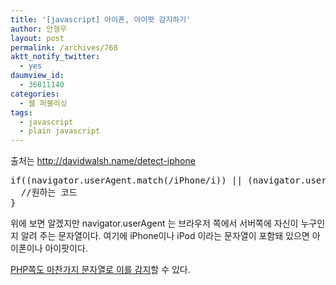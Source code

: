 ```yaml
---
title: '[javascript] 아이폰, 아이팟 감지하기'
author: 안형우
layout: post
permalink: /archives/768
aktt_notify_twitter:
  - yes
daumview_id:
  - 36811140
categories:
  - 웹 퍼블리싱
tags:
  - javascript
  - plain javascript
---
```

출처는 <a href="http://davidwalsh.name/detect-iphone" target="_blank">http://davidwalsh.name/detect-iphone</a>

<meta http-equiv="content-type" content="text/html; charset=utf-8" />


<pre class="brush:js">if((navigator.userAgent.match(/iPhone/i)) || (navigator.userAgent.match(/iPod/i))) { 
  //원하는 코드
}
</pre>

위에 보면 알겠지만 navigator.userAgent 는 브라우저 쪽에서 서버쪽에 자신이 누구인지 알려 주는 문자열이다. 여기에 iPhone이나 iPod 이라는 문자열이 포함돼 있으면 아이폰이나 아이팟이다.

<a href="https://mytory.net/archives/769" target="_blank">PHP쪽도 마찬가지 문자열로 이를 감지</a>할 수 있다.